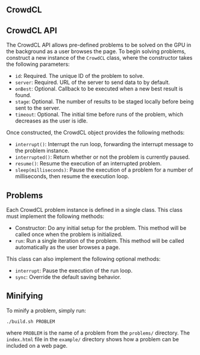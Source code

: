 CrowdCL
---

## CrowdCL API

The CrowdCL API allows pre-defined problems to be solved on the GPU in the background as a user browses the page. To begin solving problems, construct a new instance of the `CrowdCL` class, where the constructor takes the following parameters:

* `id`: Required. The unique ID of the problem to solve.
* `server`: Required. URL of the server to send data to by default.
* `onBest`: Optional. Callback to be executed when a new best result is found.
* `stage`: Optional. The number of results to be staged locally before being sent to the server.
* `timeout`: Optional. The initial time before runs of the problem, which decreases as the user is idle.

Once constructed, the CrowdCL object provides the following methods:

* `interrupt()`: Interrupt the run loop, forwarding the interrupt message to the problem instance.
* `interrupted()`: Return whether or not the problem is currently paused.
* `resume()`: Resume the execution of an interrupted problem.
* `sleep(milliseconds)`: Pause the execution of a problem for a number of milliseconds, then resume the execution loop.

## Problems

Each CrowdCL problem instance is defined in a single class. This class must implement the following methods:

* Constructor: Do any initial setup for the problem. This method will be called once when the problem is initialized.
* `run`: Run a single iteration of the problem. This method will be called automatically as the user browses a page.

This class can also implement the following optional methods:

* `interrupt`: Pause the execution of the run loop.
* `sync`: Override the default saving behavior.

## Minifying

To minify a problem, simply run:

    ./build.sh PROBLEM

where `PROBLEM` is the name of a problem from the `problems/` directory. The `index.html` file in the `example/` directory shows how a problem can be included on a web page.
